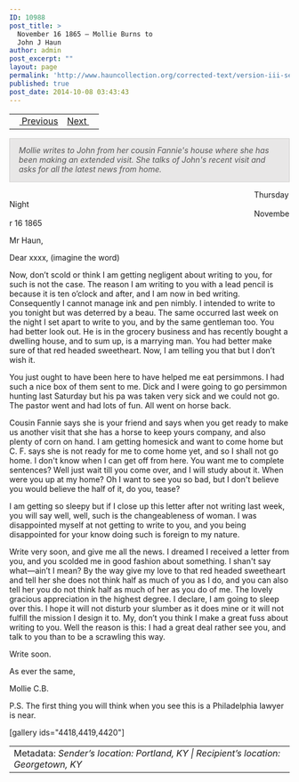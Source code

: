 ```yaml
---
ID: 10988
post_title: >
  November 16 1865 – Mollie Burns to
  John J Haun
author: admin
post_excerpt: ""
layout: page
permalink: 'http://www.hauncollection.org/corrected-text/version-iii-series-ii/november-16-1865-mollie-burns-to-john-j-haun%e2%80%a8/'
published: true
post_date: 2014-10-08 03:43:43
---
```

<table style="width: 100%;">
<tbody>
<tr>
<td style="text-align: left;"><a title="November 1 1865" href="http://www.hauncollection.org/version-3/version-iii-series-ii/november-1-1865-mollie-burns-to-john-j-haun%E2%80%A8/"><img src="https://lh3.googleusercontent.com/-EFJpxxNiPNw/VqgtWBCZrMI/AAAAAAAAAFU/WfY4lPFWWkg/s800-Ic42/Soeb-Plain-Arrows-8-10px.png" alt="" width="10" height="10" /> Previous</a></td>
<td style="text-align: right;"><a title="November 18 1865" href="http://www.hauncollection.org/version-3/version-iii-series-ii/november-18-1865-john-j-haun-to-mollie-burns%E2%80%A8/">Next <img src="https://lh3.googleusercontent.com/-67k0cYlpXHw/VqgtWKz1MXI/AAAAAAAAAFU/k9PW_Piyurk/s800-Ic42/Soeb-Plain-Arrows-5-10px.png" alt="" width="10" height="10" /></a></td>
</tr>
</tbody>
</table>
<p style="padding: 12px 16px 14px 16px; color: #555555; background-color: #e8e7e7; border: #d2d0cf 1px solid;"><em>Mollie writes to John from her cousin Fannie's house where she has been making an extended visit. She talks of John's recent visit and asks for all the latest news from home.
</em></p>
<span style="margin-left: 440px;">Thursday Night
<span style="margin-left: 440px;">November 16 1865</span></span>

Mr Haun,

Dear xxxx, (imagine the word)

Now, don’t scold or think I am getting negligent about writing to you, for such is not the case. The reason I am writing to you with a lead pencil is because it is ten o’clock and after, and I am now in bed writing. Consequently I cannot manage ink and pen nimbly. I intended to write to you tonight but was deterred by a beau. The same occurred last week on the night I set apart to write to you, and by the same gentleman too. You had better look out. He is in the grocery business and has recently bought a dwelling house, and to sum up, is a marrying man. You had better make sure of that red headed sweetheart. Now, I am telling you that but I don’t wish it.

You just ought to have been here to have helped me eat persimmons. I had such a nice box of them sent to me. Dick and I were going to go persimmon hunting last Saturday but his pa was taken very sick and we could not go. The pastor went and had lots of fun. All went on horse back.

Cousin Fannie says she is your friend and says when you get ready to make us another visit that she has a horse to keep yours company, and also plenty of corn on hand.
I am getting homesick and want to come home but C. F. says she is not ready for me to come home yet, and so I shall not go home. I don't know when I can get off from here.
You want me to complete sentences? Well just wait till you come over, and I will study about it. When were you up at my home? Oh I want to see you so bad, but I don't believe you would believe the half of it, do you, tease?

I am getting so sleepy but if I close up this letter after not writing last week, you will say well, well, such is the changeableness of woman. I was disappointed myself at not getting to write to you, and you being disappointed for your know doing such is foreign to my nature.

Write very soon, and give me all the news. I dreamed I received a letter from you, and you scolded me in good fashion about something. I shan't say what—ain’t I mean? By the way give my love to that red headed sweetheart and tell her she does not think half as much of you as I do, and you can also tell her you do not think half as much of her as you do of me. The lovely gracious appreciation in the highest degree. I declare, I am going to sleep over this. I hope it will not disturb your slumber as it does mine or it will not fulfill the mission I design it to. My, don’t you think I make a great fuss about writing to you. Well the reason is this: I had a great deal rather see you, and talk to you than to be a scrawling this way.

Write soon.

As ever the same,

Mollie C.B.

P.S. The first thing you will think when you see this is a Philadelphia lawyer is near.

[gallery ids="4418,4419,4420"]
<table style="width: 100%;">
<tbody>
<tr>
<td>Metadata: <em> Sender’s location: Portland, KY | Recipient’s location: Georgetown, KY</em></td>
</tr>
</tbody>
</table>